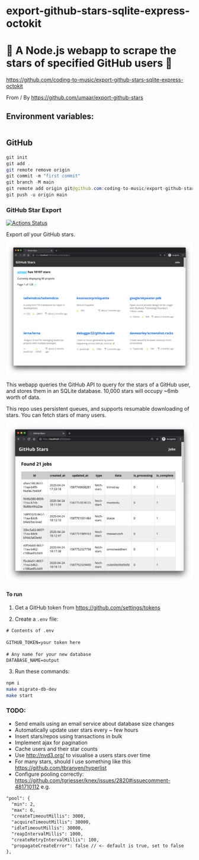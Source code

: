 # export-github-stars-sqlite-express-octokit

# 🚀 A Node.js webapp to scrape the stars of specified GitHub users 🚀

https://github.com/coding-to-music/export-github-stars-sqlite-express-octokit

From / By https://github.com/umaar/export-github-stars

## Environment variables:

```java

```

## GitHub

```java
git init
git add .
git remote remove origin
git commit -m "first commit"
git branch -M main
git remote add origin git@github.com:coding-to-music/export-github-stars-sqlite-express-octokit.git
git push -u origin main
```

### GitHub Star Export

[![Actions Status](https://github.com/umaar/export-github-stars/workflows/Node%20CI/badge.svg)](https://github.com/umaar/export-github-stars/actions)

Export _all_ your GitHub stars.

![preview.png](preview.png)

This webapp queries the GitHub API to query for the stars of a GitHub user, and stores them in an SQLite database. 10,000 stars will occupy ~6mb worth of data.

This repo uses persistent queues, and supports resumable downloading of stars. You can fetch stars of many users.

![preview-jobs.png](preview-jobs.png)

#### To run

1. Get a GitHub token from https://github.com/settings/tokens

2. Create a `.env` file:

```
# Contents of .env

GITHUB_TOKEN=your token here

# Any name for your new database
DATABASE_NAME=output
```

3. Run these commands:

```sh
npm i
make migrate-db-dev
make start
```

### TODO:

- Send emails using an email service about database size changes
- Automatically update user stars every ~ few hours
- Insert stars/repos using transactions in bulk
- Implement ajax for pagination
- Cache users and their star counts
- Use http://nvd3.org/ to visualise a users stars over time
- For many stars, should I use something like this https://github.com/tbranyen/hyperlist
- Configure pooling correctly: https://github.com/tgriesser/knex/issues/2820#issuecomment-481710112 e.g.

```
"pool": {
  "min": 2,
  "max": 6,
  "createTimeoutMillis": 3000,
  "acquireTimeoutMillis": 30000,
  "idleTimeoutMillis": 30000,
  "reapIntervalMillis": 1000,
  "createRetryIntervalMillis": 100,
  "propagateCreateError": false // <- default is true, set to false
},
```
